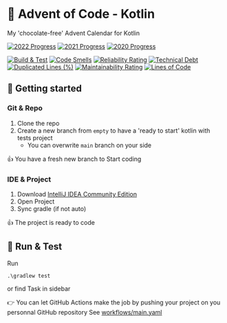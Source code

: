 # 🎄 Advent of Code - Kotlin

My 'chocolate-free' Advent Calendar for Kotlin

[![2022 Progress](https://img.shields.io/badge/2022-1%2F25-f5ef42)](./src/main/kotlin/y2022/)
[![2021 Progress](https://img.shields.io/badge/2021-4%2F25-f5ef42)](./src/main/kotlin/y2021/)
[![2020 Progress](https://img.shields.io/badge/2020-1%2F25-f5ef42)](./src/main/kotlin/y2020/)

[![Build & Test](https://github.com/jforatier/advent-of-code-kotlin/actions/workflows/main.yml/badge.svg)](https://github.com/jforatier/advent-of-code-kotlin/actions/workflows/main.yml)
[![Code Smells](https://sonarcloud.io/api/project_badges/measure?project=jforatier_advent-of-code-kotlin&metric=code_smells)](https://sonarcloud.io/summary/new_code?id=jforatier_advent-of-code-kotlin)
[![Reliability Rating](https://sonarcloud.io/api/project_badges/measure?project=jforatier_advent-of-code-kotlin&metric=reliability_rating)](https://sonarcloud.io/summary/new_code?id=jforatier_advent-of-code-kotlin)
[![Technical Debt](https://sonarcloud.io/api/project_badges/measure?project=jforatier_advent-of-code-kotlin&metric=sqale_index)](https://sonarcloud.io/summary/new_code?id=jforatier_advent-of-code-kotlin)
[![Duplicated Lines (%)](https://sonarcloud.io/api/project_badges/measure?project=jforatier_advent-of-code-kotlin&metric=duplicated_lines_density)](https://sonarcloud.io/summary/new_code?id=jforatier_advent-of-code-kotlin)
[![Maintainability Rating](https://sonarcloud.io/api/project_badges/measure?project=jforatier_advent-of-code-kotlin&metric=sqale_rating)](https://sonarcloud.io/summary/new_code?id=jforatier_advent-of-code-kotlin)
[![Lines of Code](https://sonarcloud.io/api/project_badges/measure?project=jforatier_advent-of-code-kotlin&metric=ncloc)](https://sonarcloud.io/summary/new_code?id=jforatier_advent-of-code-kotlin)


## 🚀 Getting started

### Git & Repo
1. Clone the repo
2. Create a new branch from ```empty``` to have a 'ready to start' kotlin with tests project
   - You can overwrite ```main``` branch on your side

👍 You have a fresh new branch to Start coding

### IDE & Project

1. Download [IntelliJ IDEA Community Edition](https://www.jetbrains.com/fr-fr/idea/download)
2. Open Project
3. Sync gradle (if not auto)

👍 The project is ready to code

## 🧪 Run & Test

Run
```
.\gradlew test
```

or find Task in sidebar

👉 You can let GitHub Actions make the job by pushing your project on you personnal GitHub repository
See [workflows/main.yaml](./.github/workflows/main.yml)